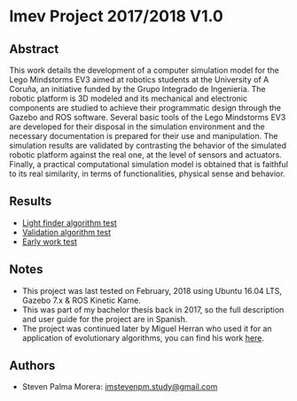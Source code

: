 # lmev Project 2017/2018 V1.0

## Abstract

This work details the development of a computer simulation model for the Lego Mindstorms EV3 aimed at robotics students at the University of A Coruña, an initiative funded by the Grupo Integrado de Ingeniería. The robotic platform is 3D modeled and its mechanical and electronic components are studied to achieve their programmatic design through the Gazebo and ROS software. Several basic tools of the Lego Mindstorms EV3 are developed for their disposal in the simulation environment and the necessary documentation is prepared for their use and manipulation. The simulation results are validated by contrasting the behavior of the simulated robotic platform against the real one, at the level of sensors and actuators. Finally, a practical computational simulation model is obtained that is faithful to its real similarity, in terms of functionalities, physical sense and behavior.

## Results

* [Light finder algorithm test](https://vimeo.com/467139360)
* [Validation algorithm test](https://vimeo.com/467187727)
* [Early work test](https://vimeo.com/239478325)

## Notes
* This project was last tested on February, 2018 using Ubuntu 16.04 LTS, Gazebo 7.x & ROS Kinetic Kame.
* This was part of my bachelor thesis back in 2017, so the full description and user guide for the project are in Spanish.
* The project was continued later by Miguel Herran who used it for an application of evolutionary algorithms, you can find his work [here](https://bitbucket.org/n1ghtm4r1sh911/simulation-environment-of-evolutionary-robotics-on-ros/src/master/).

## Authors
* Steven Palma Morera: imstevenpm.study@gmail.com
